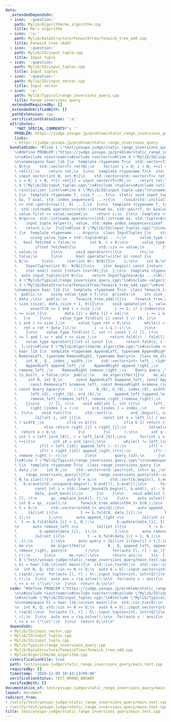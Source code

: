```yaml
---
data:
  _extendedDependsOn:
  - icon: ':question:'
    path: Mylib/Algorithm/mo_algorithm.cpp
    title: Mo's algorithm
  - icon: ':x:'
    path: Mylib/DataStructure/FenwickTree/fenwick_tree_add.cpp
    title: Fenwick tree (Add)
  - icon: ':question:'
    path: Mylib/IO/input_tuple.cpp
    title: Input tuple
  - icon: ':question:'
    path: Mylib/IO/input_tuples.cpp
    title: Input tuples
  - icon: ':question:'
    path: Mylib/IO/input_vector.cpp
    title: Input vector
  - icon: ':x:'
    path: Mylib/Typical/range_inversions_query.cpp
    title: Range inversions query
  _extendedRequiredBy: []
  _extendedVerifiedWith: []
  _pathExtension: cpp
  _verificationStatusIcon: ':x:'
  attributes:
    '*NOT_SPECIAL_COMMENTS*': ''
    PROBLEM: https://judge.yosupo.jp/problem/static_range_inversions_query
    links:
    - https://judge.yosupo.jp/problem/static_range_inversions_query
  bundledCode: "#line 1 \"test/yosupo-judge/static_range_inversions_query/main.test.cpp\"\
    \n#define PROBLEM \"https://judge.yosupo.jp/problem/static_range_inversions_query\"\
    \n\n#include <iostream>\n#include <vector>\n#line 4 \"Mylib/IO/input_vector.cpp\"\
    \n\nnamespace haar_lib {\n  template <typename T>\n  std::vector<T> input_vector(int\
    \ N){\n    std::vector<T> ret(N);\n    for(int i = 0; i < N; ++i) std::cin >>\
    \ ret[i];\n    return ret;\n  }\n\n  template <typename T>\n  std::vector<std::vector<T>>\
    \ input_vector(int N, int M){\n    std::vector<std::vector<T>> ret(N);\n    for(int\
    \ i = 0; i < N; ++i) ret[i] = input_vector<T>(M);\n    return ret;\n  }\n}\n#line\
    \ 4 \"Mylib/IO/input_tuples.cpp\"\n#include <tuple>\n#include <utility>\n#include\
    \ <initializer_list>\n#line 6 \"Mylib/IO/input_tuple.cpp\"\n\nnamespace haar_lib\
    \ {\n  template <typename T, size_t ... I>\n  static void input_tuple_helper(std::istream\
    \ &s, T &val, std::index_sequence<I ...>){\n    (void)std::initializer_list<int>{(void(s\
    \ >> std::get<I>(val)), 0) ...};\n  }\n\n  template <typename T, typename U>\n\
    \  std::istream& operator>>(std::istream &s, std::pair<T, U> &value){\n    s >>\
    \ value.first >> value.second;\n    return s;\n  }\n\n  template <typename ...\
    \ Args>\n  std::istream& operator>>(std::istream &s, std::tuple<Args ...> &value){\n\
    \    input_tuple_helper(s, value, std::make_index_sequence<sizeof ... (Args)>());\n\
    \    return s;\n  }\n}\n#line 8 \"Mylib/IO/input_tuples.cpp\"\n\nnamespace haar_lib\
    \ {\n  template <typename ... Args>\n  class InputTuples {\n    struct iter {\n\
    \      using value_type = std::tuple<Args ...>;\n      value_type value;\n   \
    \   bool fetched = false;\n      int N, c = 0;\n\n      value_type operator*(){\n\
    \        if(not fetched){\n          std::cin >> value;\n        }\n        return\
    \ value;\n      }\n\n      void operator++(){\n        ++c;\n        fetched =\
    \ false;\n      }\n\n      bool operator!=(iter &) const {\n        return c <\
    \ N;\n      }\n\n      iter(int N): N(N){}\n    };\n\n    int N;\n\n  public:\n\
    \    InputTuples(int N): N(N){}\n\n    iter begin() const {return iter(N);}\n\
    \    iter end() const {return iter(N);}\n  };\n\n  template <typename ... Args>\n\
    \  auto input_tuples(int N){\n    return InputTuples<Args ...>(N);\n  }\n}\n#line\
    \ 4 \"Mylib/Typical/range_inversions_query.cpp\"\n#include <algorithm>\n#line\
    \ 3 \"Mylib/DataStructure/FenwickTree/fenwick_tree_add.cpp\"\n#include <cassert>\n\
    \nnamespace haar_lib {\n  template <typename T>\n  class fenwick_tree_add {\n\
    \  public:\n    using value_type = T;\n\n  private:\n    int size_;\n    std::vector<value_type>\
    \ data_;\n\n  public:\n    fenwick_tree_add(){}\n    fenwick_tree_add(int size):\
    \ size_(size), data_(size + 1, 0){}\n\n    void update(int i, value_type val){\n\
    \      assert(0 <= i and i < size_);\n      i += 1; // 1-index\n\n      while(i\
    \ <= size_){\n        data_[i] = data_[i] + val;\n        i += i & (-i);\n   \
    \   }\n    }\n\n    value_type fold(int i) const { // [0, i)\n      assert(0 <=\
    \ i and i <= size_);\n      value_type ret = 0;\n\n      while(i > 0){\n     \
    \   ret = ret + data_[i];\n        i -= i & (-i);\n      }\n\n      return ret;\n\
    \    }\n\n    value_type fold(int l, int r) const { // [l, r)\n      assert(0\
    \ <= l and l <= r and r <= size_);\n      return fold(r) - fold(l);\n    }\n\n\
    \    value_type operator[](int x) const {\n      return fold(x, x + 1);\n    }\n\
    \  };\n}\n#line 5 \"Mylib/Algorithm/mo_algorithm.cpp\"\n#include <cmath>\n\nnamespace\
    \ haar_lib {\n  template <typename AppendLeft, typename AppendRight, typename\
    \ RemoveLeft, typename RemoveRight, typename Query>\n  class mo_algorithm {\n\
    \    int N_, Q_, index_, width_;\n    std::vector<int> left_, right_, ord_;\n\n\
    \    AppendLeft append_left_;\n    AppendRight append_right_;\n    RemoveLeft\
    \ remove_left_;\n    RemoveRight remove_right_;\n    Query query_;\n\n    bool\
    \ is_built_ = false;\n\n  public:\n    mo_algorithm(){}\n    mo_algorithm(\n \
    \     int N, int Q,\n      const AppendLeft &append_left, const AppendRight &append_right,\n\
    \      const RemoveLeft &remove_left, const RemoveRight &remove_right,\n     \
    \ const Query &query\n    ):\n      N_(N), Q_(Q), index_(0), width_(std::sqrt(N)),\n\
    \      left_(Q), right_(Q), ord_(Q),\n      append_left_(append_left), append_right_(append_right),\n\
    \      remove_left_(remove_left), remove_right_(remove_right),\n      query_(query)\n\
    \    {}\n\n    // [l, r)\n    void add(int l, int r){\n      left_[index_] = l;\n\
    \      right_[index_] = r;\n      ord_[index_] = index_;\n      ++index_;\n  \
    \  }\n\n    void run(){\n      std::sort(\n        ord_.begin(), ord_.end(),\n\
    \        [&](int i, int j){\n          const int a = left_[i] / width_, b = left_[j]\
    \ / width_;\n          if(a == b){\n            if(a & 1) return right_[i] < right_[j];\n\
    \            else return right_[i] > right_[j];\n          }else{\n          \
    \  return a < b;\n          }\n        }\n      );\n\n      int q = 0;\n     \
    \ int l = left_[ord_[0]], r = left_[ord_[0]];\n\n      for(int i = 0; i < Q_;\
    \ ++i){\n        int id = ord_[q++];\n\n        while(l != left_[id] or r != right_[id]){\n\
    \          if(l > left_[id]) append_left_(--l);\n          if(l < left_[id]) remove_left_(l++);\n\
    \          if(r < right_[id]) append_right_(r++);\n          if(r > right_[id])\
    \ remove_right_(--r);\n        }\n\n        query_(id);\n      }\n    }\n  };\n\
    }\n#line 7 \"Mylib/Typical/range_inversions_query.cpp\"\n\nnamespace haar_lib\
    \ {\n  template <typename T>\n  class range_inversions_query {\n    std::vector<int>\
    \ data_;\n    int N_;\n    std::vector<std::pair<int, int>> qs_;\n\n  public:\n\
    \    range_inversions_query(){}\n    range_inversions_query(std::vector<T> a):\
    \ N_(a.size()){\n      auto b = a;\n      std::sort(b.begin(), b.end());\n   \
    \   b.erase(std::unique(b.begin(), b.end()), b.end());\n\n      for(auto x : a){\n\
    \        const int i = std::lower_bound(b.begin(), b.end(), x) - b.begin();\n\
    \        data_.push_back(i);\n      }\n    }\n\n    void add(int l, int r){ //\
    \ [l, r)\n      qs_.emplace_back(l, r);\n    }\n\n    auto solve(){\n      const\
    \ int Q = qs_.size();\n      fenwick_tree_add<int64_t> b(N_);\n\n      int64_t\
    \ t = 0;\n      std::vector<int64_t> ans(Q);\n\n      auto append_left =\n   \
    \     [&](int i){\n          t += b.fold(0, data_[i]);\n          b.update(data_[i],\
    \ 1);\n        };\n\n      auto append_right =\n        [&](int i){\n        \
    \  t += b.fold(data_[i] + 1, N_);\n          b.update(data_[i], 1);\n        };\n\
    \n      auto remove_left =\n        [&](int i){\n          t -= b.fold(0, data_[i]);\n\
    \          b.update(data_[i], -1);\n        };\n\n      auto remove_right =\n\
    \        [&](int i){\n          t -= b.fold(data_[i] + 1, N_);\n          b.update(data_[i],\
    \ -1);\n        };\n\n      auto query = [&](int i){ans[i] = t;};\n\n      auto\
    \ mo =\n        mo_algorithm(\n          N_, Q, append_left, append_right, remove_left,\
    \ remove_right, query\n        );\n\n      for(auto [l, r] : qs_){\n        mo.add(l,\
    \ r);\n      }\n\n      mo.run();\n\n      return ans;\n    }\n  };\n}\n#line\
    \ 8 \"test/yosupo-judge/static_range_inversions_query/main.test.cpp\"\n\nnamespace\
    \ hl = haar_lib;\n\nint main(){\n  std::cin.tie(0);\n  std::ios::sync_with_stdio(false);\n\
    \n  int N, Q; std::cin >> N >> Q;\n  auto A = hl::input_vector<int>(N);\n\n  hl::range_inversions_query\
    \ riq(A);\n\n  for(auto [l, r] : hl::input_tuples<int, int>(Q)){\n    riq.add(l,\
    \ r);\n  }\n\n  auto ans = riq.solve();\n\n  for(auto x : ans){\n    std::cout\
    \ << x << \"\\n\";\n  }\n\n  return 0;\n}\n"
  code: "#define PROBLEM \"https://judge.yosupo.jp/problem/static_range_inversions_query\"\
    \n\n#include <iostream>\n#include <vector>\n#include \"Mylib/IO/input_vector.cpp\"\
    \n#include \"Mylib/IO/input_tuples.cpp\"\n#include \"Mylib/Typical/range_inversions_query.cpp\"\
    \n\nnamespace hl = haar_lib;\n\nint main(){\n  std::cin.tie(0);\n  std::ios::sync_with_stdio(false);\n\
    \n  int N, Q; std::cin >> N >> Q;\n  auto A = hl::input_vector<int>(N);\n\n  hl::range_inversions_query\
    \ riq(A);\n\n  for(auto [l, r] : hl::input_tuples<int, int>(Q)){\n    riq.add(l,\
    \ r);\n  }\n\n  auto ans = riq.solve();\n\n  for(auto x : ans){\n    std::cout\
    \ << x << \"\\n\";\n  }\n\n  return 0;\n}\n"
  dependsOn:
  - Mylib/IO/input_vector.cpp
  - Mylib/IO/input_tuples.cpp
  - Mylib/IO/input_tuple.cpp
  - Mylib/Typical/range_inversions_query.cpp
  - Mylib/DataStructure/FenwickTree/fenwick_tree_add.cpp
  - Mylib/Algorithm/mo_algorithm.cpp
  isVerificationFile: true
  path: test/yosupo-judge/static_range_inversions_query/main.test.cpp
  requiredBy: []
  timestamp: '2020-12-09 10:43:13+09:00'
  verificationStatus: TEST_WRONG_ANSWER
  verifiedWith: []
documentation_of: test/yosupo-judge/static_range_inversions_query/main.test.cpp
layout: document
redirect_from:
- /verify/test/yosupo-judge/static_range_inversions_query/main.test.cpp
- /verify/test/yosupo-judge/static_range_inversions_query/main.test.cpp.html
title: test/yosupo-judge/static_range_inversions_query/main.test.cpp
---
```

